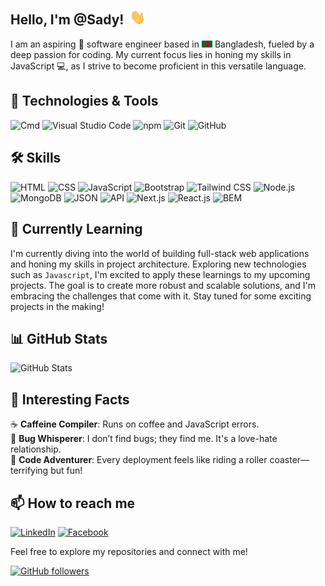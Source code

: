 <h2>Hello, I'm @Sady!<img style="margin-left: 10px" src="images/hello.gif" width="25px"></h2>


I am an aspiring 🚀 software engineer based in <img style="display: inline" src="images/bangladesh.png" width="17px"> Bangladesh, fueled by a deep passion for coding. My current focus lies in honing my skills in JavaScript 💻, as I strive to become proficient in this versatile language.

## 🔧 Technologies & Tools
![Cmd](https://img.shields.io/badge/-Cmd-1f425f.svg?style=flat&logo=command-line&logoColor=white) ![Visual Studio Code](https://img.shields.io/badge/-VS%20Code-007ACC?style=flat&logo=visual-studio-code&logoColor=white)
![npm](https://img.shields.io/badge/-npm-CB3837?style=flat&logo=npm&logoColor=white) ![Git](https://img.shields.io/badge/-Git-F05032?style=flat&logo=git&logoColor=white) ![GitHub](https://img.shields.io/badge/-GitHub-181717?style=flat&logo=github&logoColor=white)

## 🛠️ Skills
![HTML](https://img.shields.io/badge/-HTML-E34F26?style=flat&logo=html5&logoColor=white) ![CSS](https://img.shields.io/badge/-CSS-1572B6?style=flat&logo=css3&logoColor=white) ![JavaScript](https://img.shields.io/badge/-JavaScript-F7DF1E?style=flat&logo=javascript&logoColor=black) 
![Bootstrap](https://img.shields.io/badge/-Bootstrap-7952B3?style=flat&logo=bootstrap&logoColor=white) ![Tailwind CSS](https://img.shields.io/badge/-Tailwind%20CSS-38B2AC?style=flat&logo=tailwind-css&logoColor=white)
![Node.js](https://img.shields.io/badge/-Node.js-339933?style=flat&logo=node.js&logoColor=white) ![MongoDB](https://img.shields.io/badge/-MongoDB-47A248?style=flat&logo=mongodb&logoColor=white) ![JSON](https://img.shields.io/badge/-JSON-000000?style=flat&logo=json&logoColor=white) 
![API](https://img.shields.io/badge/-API-009688?style=flat&logo=api&logoColor=white) ![Next.js](https://img.shields.io/badge/-Next.js-000000?style=flat&logo=next.js&logoColor=white) ![React.js](https://img.shields.io/badge/-React.js-61DAFB?style=flat&logo=react&logoColor=black)
![BEM](https://img.shields.io/badge/-BEM-000000?style=flat)


## 🌱 Currently Learning
I'm currently diving into the world of building full-stack web applications and honing my skills in project architecture. Exploring new technologies such as `Javascript`, I'm excited to apply these learnings to my upcoming projects. The goal is to create more robust and scalable solutions, and I'm embracing the challenges that come with it. Stay tuned for some exciting projects in the making!

<!-- ## 🚀 Featured Projects
1. [![Project 1](project1-image)](link-to-project1) - Brief description.
2. [![Project 2](project2-image)](link-to-project2) - Brief description.
3. [![Project 3](project3-image)](link-to-project3) - Brief description. -->

## 📊 GitHub Stats
![GitHub Stats](https://github-readme-stats.vercel.app/api?username=abdullahalsady&show_icons=true&count_private=true&hide=prs,issues&theme=radical)


<!-- ## 📈 GitHub Activity
![GitHub Activity](https://activity-graph.herokuapp.com/graph?username=abdullahalsady&theme=github) -->



## 🌟 Interesting Facts
☕ **Caffeine Compiler**: Runs on coffee and JavaScript errors.  
🤖 **Bug Whisperer**: I don’t find bugs; they find me. It's a love-hate relationship.  
🎢 **Code Adventurer**: Every deployment feels like riding a roller coaster—terrifying but fun!  



## 📫 How to reach me
[![LinkedIn](https://img.shields.io/badge/-LinkedIn-blue?style=flat&logo=linkedin&logoColor=white)](https://www.linkedin.com/in/programmer-sady?utm_source=share&utm_campaign=share_via&utm_content=profile&utm_medium=android_app)
[![Facebook](https://img.shields.io/badge/-Facebook-1877F2?style=flat&logo=facebook&logoColor=white)](https://www.facebook.com/div.sady)

Feel free to explore my repositories and connect with me!

[![GitHub followers](https://img.shields.io/github/followers/your-username?label=Follow&style=social)](https://github.com/abdullahalsady)


  




